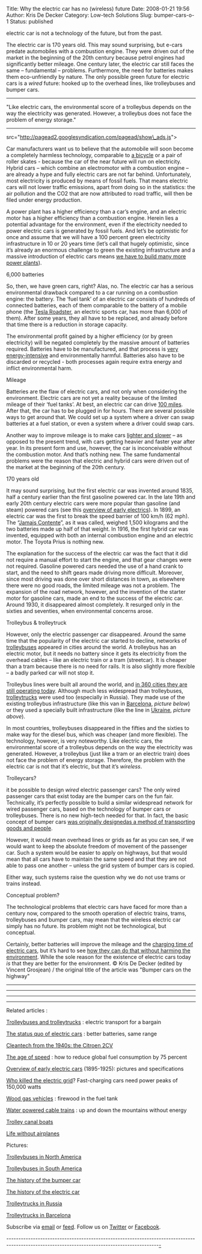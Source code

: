 Title: Why the electric car has no (wireless) future
Date: 2008-01-21 19:56
Author: Kris De Decker
Category: Low-tech Solutions
Slug: bumper-cars-o-1
Status: published


electric car is not a technology of the future, but from the past.

The electric car is 170 years old. This may sound surprising, but e-cars
predate automobiles with a combustion engine. They were driven out of
the market in the beginning of the 20th century because petrol engines
had significantly better mileage. One century later, the electric car
still faces the same – fundamental – problems. Furthermore, the need for
batteries makes them eco-unfriendly by nature. The only possible green
future for electric cars is a *wired* future: hooked up to the overhead
lines, like trolleybuses and bumper cars.

----------------------------------------------------------------------------------------------------------------------------------------------

<div>

"Like electric cars, the environmental score of a trolleybus depends on
the way the electricity was generated. However, a trolleybus does not
face the problem of energy storage."

</div>

----------------------------------------------------------------------------------------------------------------------------------------------

  

src="http://pagead2.googlesyndication.com/pagead/show\_ads.js"&gt;  

Car manufacturers want us to believe that the automobile will soon
become a completely harmless technology, comparable to [a
bicycle]({filename}/posts/get-rid-of-cars-ride-a-bicycle.md)
or a pair of roller skates - because the car of the near future will run
on electricity. Hybrid cars – which combine an electromotor with a
combustion engine – are already a hype and fully electric cars are not
far behind. Unfortunately, most electricity is produced by means of
fossil fuels. That means electric cars will not lower traffic emissions,
apart from doing so in the statistics: the air pollution and the CO2
that are now attributed to road traffic, will then be filed under energy
production.



A power plant has a higher efficiency than a car’s engine, and an
electric motor has a higher efficiency than a combustion engine. Herein
lies a potential advantage for the environment, even if the electricity
needed to power electric cars is generated by fossil fuels. And let’s be
optimistic for once and assume that we will have a 100 percent green
electricity infrastructure in 10 or 20 years time (let’s call that
hugely optimistic, since it’s already an enormous challenge to green the
existing infrastructure and a massive introduction of electric cars
means [we have to build many more power
plants]({filename}/posts/fast-charging-electric-cars-off-peak-grid.md)).

6,000 batteries

So, then, we have green cars, right? Alas, no. The electric car has a
serious environmental drawback compared to a car running on a combustion
engine: the battery. The ‘fuel tank’ of an electric car consists of
hundreds of connected batteries, each of them comparable to the battery
of a mobile phone (the [Tesla Roadster](http://www.teslamotors.com/), an
electric sports car, has more than 6,000 of them). After some years,
they all have to be replaced, and already before that time there is a
reduction in storage capacity.

The environmental profit gained by a higher efficiency (or by green
electricity) will be negated completely by the massive amount of
batteries required. Batteries have to be manufactured, and that process
is [very
energy-intensive]({filename}/posts/the-status-quo-of-electric-cars-better-batteries-same-range.md)
and environmentally harmful. Batteries also have to be discarded or
recycled - both processes again require extra energy and inflict
environmental harm.

[](http://www.lowtechmagazine.com/2008/01/bumper-cars-o-1.html#more)

Mileage

Batteries are the flaw of electric cars, and not only when considering
the environment. Electric cars are not yet a reality because of the
limited mileage of their ‘fuel tanks’. At best, an electric car can
drive [100
miles]({filename}/posts/the-status-quo-of-electric-cars-better-batteries-same-range.md).
After that, the car has to be plugged in for hours. There are several
possible ways to get around that. We could set up a system where a
driver can swap batteries at a fuel station, or even a system where a
driver could swap cars.

Another way to improve mileage is to make cars [lighter and
slower]({filename}/posts/racing-on-solar.md) –
as opposed to the present trend, with cars getting heavier and faster
year after year. In its present form and use, however, the car is
inconceivable without the combustion motor. And that’s nothing new. The
same fundamental problems were the reason that electric and hybrid cars
were driven out of the market at the beginning of the 20th century.

170 years old

It may sound surprising, but the first electric car was invented around
1835, half a century earlier than the first gasoline powered car. In the
late 19th and early 20th century electric cars were more popular than
gasoline (and steam) powered cars (see this [overview of early
electrics](http://www.lowtechmagazine.com/overview-of-early-electric-cars.html)).
In 1899, an electric car was the first to break the speed barrier of 100
km/h (62 mph). The “[Jamais
Contente](http://www.e-mobile.ch/pdf/2005/Fact-Sheet_LaJamaisContente_FW.pdf)”, as it was called, weighed 1,500 kilograms and the two
batteries made up half of that weight. In 1916, the first hybrid car was
invented, equipped with both an internal combustion engine and an
electric motor. The Toyota Prius is nothing new.

The explanation for the success of the electric car was the fact that it
did not require a manual effort to start the engine, and that gear
changes were not required. Gasoline powered cars needed the use of a
hand crank to start, and the need to shift gears made driving more
difficult. Moreover, since most driving was done over short distances in
town, as elsewhere there were no good roads, the limited mileage was not
a problem. The expansion of the road network, however, and the invention
of the starter motor for gasoline cars, made an end to the success of
the electric car. Around 1930, it disappeared almost completely. It
resurged only in the sixties and seventies, when environmental concerns
arose.

Trolleybus & trolleytruck

However, only the electric passenger car disappeared. Around the same
time that the popularity of the electric car started to decline,
networks of
[trolleybuses]({filename}/posts/trolleytrucks-trolleybuses-cargotrams.md)
appeared in cities around the world. A trolleybus has an electric motor,
but it needs no battery since it gets its electricity from the overhead
cables – like an electric train or a tram (streetcar). It is cheaper
than a tram because there is no need for rails. It is also slightly more
flexible – a badly parked car will not stop it.

Trolleybus lines were built all around the world, and [in 360 cities
they are still operating
today]({filename}/posts/trolleytrucks-trolleybuses-cargotrams.md).
Although much less widespread than trolleybuses,
[trolleytrucks]({filename}/posts/trolleytrucks-trolleybuses-cargotrams.md)
were used too (especially in Russia). They made use of the existing
trolleybus infrastructure (like this van in
[Barcelona](http://dewi.ca/trains/barcelon/service.html), *picture
below*) or they used a specially built infrastructure (like the line in
[Ukraine](http://englishrussia.com/?p=736), *picture above*).



In most countries, trolleybuses disappeared in the fifties and the
sixties to make way for the diesel bus, which was cheaper (and more
flexible). The technology, however, is very noteworthy. Like electric
cars, the environmental score of a trolleybus depends on the way the
electricity was generated. However, a trolleybus (just like a tram or an
electric train) does not face the problem of energy storage. Therefore,
the problem with the electric car is not that it’s electric, but that
it’s *wireless*.

Trolleycars?


it be possible to design *wired* electric passenger cars? The only wired
passenger cars that exist today are the bumper cars on the fun fair.
Technically, it’s perfectly possible to build a similar widespread
network for wired passenger cars, based on the technology of bumper cars
or trolleybuses. There is no new high-tech needed for that. In fact, the
basic concept of bumper cars [was originally
designed](http://www.lusseautoscooters.com/thebeach.html)[as a method of
transporting goods and
people](http://www.lusseautoscooters.com/thebeach.html).

However, it would mean overhead lines or grids as far as you can see, if
we would want to keep the absolute freedom of movement of the passenger
car. Such a system would be easier to apply on highways, but that would
mean that all cars have to maintain the same speed and that they are not
able to pass one another – unless the grid system of bumper cars is
copied.

Either way, such systems raise the question why we do not use trams or
trains instead.

[](http://www.lowtechmagazine.com/2008/01/bumper-cars-o-1.html#more)Conceptual
problem?

The technological problems that electric cars have faced for more than a
century now, compared to the smooth operation of electric trains, trams,
trolleybuses and bumper cars, may mean that the wireless electric car
simply has no future. Its problem might not be technological, but
conceptual.

Certainly, better batteries will improve the mileage and the [charging
time of electric
cars]({filename}/posts/fast-charging-electric-cars-off-peak-grid.md),
but it’s hard to see [how they can do that without harming the
environment]({filename}/posts/nanotechnolog-1.md).
While the sole reason for the existence of electric cars today *is* that
they are better for the environment. © Kris De Decker (edited by Vincent
Grosjean) / the original title of the article was "Bumper cars on the
highway"

----------------------------------------------------------------------------------------------------------------------------------------------

  ------------------------------------------------------------------------
    
   
   
   
   
 ------------------------------------------------------------------------

----------------------------------------------------------------------------------------------------------------------------------------------

Related articles :


[]({filename}/posts/trolleytrucks-trolleybuses-cargotrams.md)

[Trolleybuses and
trolleytrucks]({filename}/posts/trolleytrucks-trolleybuses-cargotrams.md)
: electric transport for a bargain

[The status quo of electric
cars]({filename}/posts/the-status-quo-of-electric-cars-better-batteries-same-range.md)
: better batteries, same range

[Cleantech from the 1940s: the Citroen
2CV]({filename}/posts/citroen-2cv.md)

[The age of
speed]({filename}/posts/speed-energy.md) : how
to reduce global fuel consumption by 75 percent

[Overview of early electric
cars](http://www.lowtechmagazine.com/overview-of-early-electric-cars.html)
(1895-1925): pictures and specifications

[Who killed the electric
grid]({filename}/posts/fast-charging-electric-cars-off-peak-grid.md)?
Fast-charging cars need power peaks of 150,000 watts

[Wood gas
vehicles]({filename}/posts/wood-gas-cars.md) :
firewood in the fuel tank

[Water powered cable
trains]({filename}/posts/water-powered-cable-trains.md)
: up and down the mountains without energy

[Trolley canal
boats]({filename}/posts/trolley-canal-boats.md)

[Life without
airplanes]({filename}/posts/ocean-liners.md)

Pictures:

[Trolleybuses in North
America](http://home.cc.umanitoba.ca/%7Ewyatt/etb-systems.html)

[Trolleybuses in South America](http://www.tramz.com/index.html)

[The history of the bumper
car](http://www.lusseautoscooters.com/thebeach.html)

[The history of the electric
car](http://inventors.about.com/library/weekly/aacarselectrica.htm)

[Trolleytrucks in Russia](http://englishrussia.com/?p=736)

[Trolleytrucks in
Barcelona](http://dewi.ca/trains/barcelon/service.html)

Subscribe via
[email](http://www.feedburner.com/fb/a/emailverifySubmit?feedId=1685209&loc=en_US)
or
[feed](http://feeds2.feedburner.com/typepad/krisdedecker/lowtechmagazineenglish).
Follow us on [Twitter](http://twitter.com/lowtechmagazine) or
[Facebook](http://www.facebook.com/group.php?gid=202749795069).

---------------------------------------------------------------------------------------------------------------------------------------------[-](http://www.lowtechmagazine.be/2009/03/elektrische-auto-snelle-oplaadtijden-elektriciteitsnetwerk.html)

  

  

  

